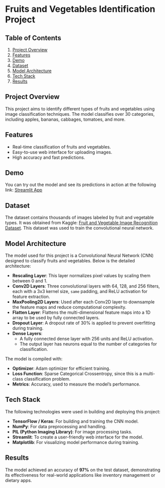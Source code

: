 # Fruits and Vegetables Identification Project

## Table of Contents
1. [Project Overview](#project-overview)
2. [Features](#features)
3. [Demo](#demo)
4. [Dataset](#dataset)
5. [Model Architecture](#model-architecture)
6. [Tech Stack](#tech-stack)
7. [Results](#results)

## Project Overview

This project aims to identify different types of fruits and vegetables using image classification techniques. The model classifies over 30 categories, including apples, bananas, cabbages, tomatoes, and more.

## Features

- Real-time classification of fruits and vegetables.
- Easy-to-use web interface for uploading images.
- High accuracy and fast predictions.

## Demo

You can try out the model and see its predictions in action at the following link: [Streamlit App](https://imageclassifierml.streamlit.app/)

## Dataset

The dataset contains thousands of images labeled by fruit and vegetable types. It was obtained from Kaggle: [Fruit and Vegetable Image Recognition Dataset](https://www.kaggle.com/datasets/kritikseth/fruit-and-vegetable-image-recognition). This dataset was used to train the convolutional neural network.

## Model Architecture

The model used for this project is a Convolutional Neural Network (CNN) designed to classify fruits and vegetables. Below is the detailed architecture:

- **Rescaling Layer**: This layer normalizes pixel values by scaling them between 0 and 1.
- **Conv2D Layers**: Three convolutional layers with 64, 128, and 256 filters, each with a 3x3 kernel size, `same` padding, and ReLU activation for feature extraction.
- **MaxPooling2D Layers**: Used after each Conv2D layer to downsample the feature maps and reduce computational complexity.
- **Flatten Layer**: Flattens the multi-dimensional feature maps into a 1D array to be used by fully connected layers.
- **Dropout Layer**: A dropout rate of 30% is applied to prevent overfitting during training.
- **Dense Layers**: 
  - A fully connected dense layer with 256 units and ReLU activation.
  - The output layer has neurons equal to the number of categories for classification.

The model is compiled with:
- **Optimizer**: Adam optimizer for efficient training.
- **Loss Function**: Sparse Categorical Crossentropy, since this is a multi-class classification problem.
- **Metrics**: Accuracy, used to measure the model’s performance.

## Tech Stack

The following technologies were used in building and deploying this project:

- **TensorFlow / Keras**: For building and training the CNN model.
- **NumPy**: For data preprocessing and handling.
- **PIL (Python Imaging Library)**: For image processing tasks.
- **Streamlit**: To create a user-friendly web interface for the model.
- **Matplotlib**: For visualizing model performance during training.

## Results

The model achieved an accuracy of **97%** on the test dataset, demonstrating its effectiveness for real-world applications like inventory management or dietary apps.
